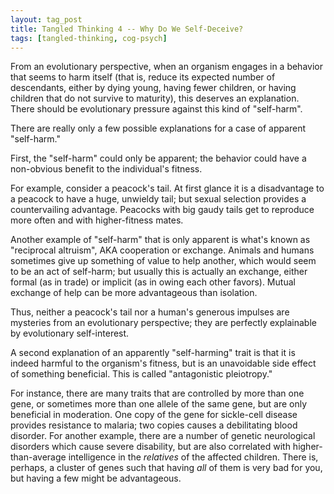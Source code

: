 ```yaml
---
layout: tag_post
title: Tangled Thinking 4 -- Why Do We Self-Deceive?
tags: [tangled-thinking, cog-psych]
---
```


From an evolutionary perspective, when an organism engages in a behavior that seems to harm itself (that is, reduce its expected number of descendants, either by dying young, having fewer children, or having children that do not survive to maturity), this deserves an explanation. There should be evolutionary pressure against this kind of "self-harm".

There are really only a few possible explanations for a case of apparent "self-harm."

First, the "self-harm" could only be apparent; the behavior could have a non-obvious benefit to the individual's fitness.

For example, consider a peacock's tail. At first glance it is a disadvantage to a peacock to have a huge, unwieldy tail; but sexual selection provides a countervailing advantage. Peacocks with big gaudy tails get to reproduce more often and with higher-fitness mates.

Another example of "self-harm" that is only apparent is what's known as "reciprocal altruism", AKA cooperation or exchange. Animals and humans sometimes give up something of value to help another, which would seem to be an act of self-harm; but usually this is actually an exchange, either formal (as in trade) or implicit (as in owing each other favors). Mutual exchange of help can be more advantageous than isolation.

Thus, neither a peacock's tail nor a human's generous impulses are mysteries from an evolutionary perspective; they are perfectly explainable by evolutionary self-interest.

A second explanation of an apparently "self-harming" trait is that it is indeed harmful to the organism's fitness, but is an unavoidable side effect of something beneficial.  This is called "antagonistic pleiotropy."

For instance, there are many traits that are controlled by more than one gene, or sometimes more than one allele of the same gene, but are only beneficial in moderation. One copy of the gene for sickle-cell disease provides resistance to malaria; two copies causes a debilitating blood disorder. For another example, there are a number of genetic neurological disorders which cause severe disability, but are also correlated with higher-than-average intelligence in the *relatives* of the affected children.  There is, perhaps, a cluster of genes such that having *all* of them is very bad for you, but having a few might be advantageous.  

